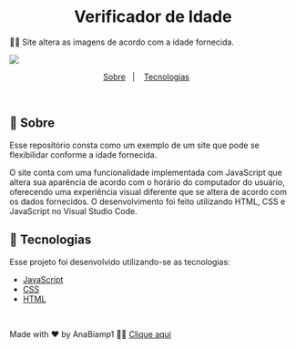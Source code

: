 <h1 align="center">
 Verificador de Idade
</h1>

🧑‍🦳 Site altera as imagens de acordo com a idade fornecida.

![](https://github.com/user-attachments/assets/abd6b709-4660-4eed-8b32-393902cbb4b)

<p align="center">
  <a href="#page_with_curl-about">Sobre</a>&nbsp;&nbsp;&nbsp;|&nbsp;&nbsp;&nbsp;
  <a href="#hammer-technologies">Tecnologias</a>&nbsp;&nbsp;&nbsp;&nbsp;&nbsp;&nbsp;

</p>

</br>

## :page_with_curl: Sobre

Esse repositório consta como um exemplo de um site que pode se flexibilidar conforme a idade fornecida.

O site conta com uma funcionalidade implementada com JavaScript que altera sua aparência de acordo com o horário do computador do usuário, oferecendo uma experiência visual diferente que se altera de acordo com os dados fornecidos. O desenvolvimento foi feito utilizando HTML, CSS e JavaScript no Visual Studio Code.

## :hammer: Tecnologias

Esse projeto foi desenvolvido utilizando-se as tecnologias:

- [JavaScript](https://developer.mozilla.org/pt-BR/docs/Web/JavaScript/Guide)
- [CSS](https://developer.mozilla.org/pt-BR/docs/Web/CSS/Reference)
- [HTML](https://developer.mozilla.org/pt-BR/docs/Learn_web_development/Getting_started/Your_first_website/Creating_the_content)


</br>

Made with ❤️ by AnaBiamp1 👋🏻 [Clique aqui ](https://github.com/Anabiamp1)
